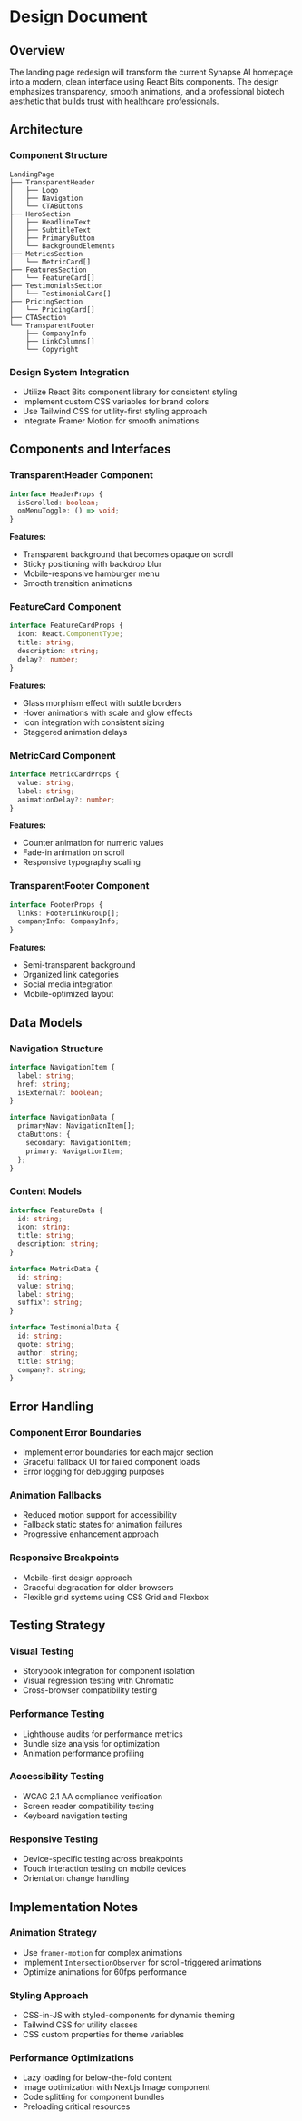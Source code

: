 # Design Document

## Overview

The landing page redesign will transform the current Synapse AI homepage into a modern, clean interface using React Bits components. The design emphasizes transparency, smooth animations, and a professional biotech aesthetic that builds trust with healthcare professionals.

## Architecture

### Component Structure
```
LandingPage
├── TransparentHeader
│   ├── Logo
│   ├── Navigation
│   └── CTAButtons
├── HeroSection
│   ├── HeadlineText
│   ├── SubtitleText
│   ├── PrimaryButton
│   └── BackgroundElements
├── MetricsSection
│   └── MetricCard[]
├── FeaturesSection
│   └── FeatureCard[]
├── TestimonialsSection
│   └── TestimonialCard[]
├── PricingSection
│   └── PricingCard[]
├── CTASection
└── TransparentFooter
    ├── CompanyInfo
    ├── LinkColumns[]
    └── Copyright
```

### Design System Integration
- Utilize React Bits component library for consistent styling
- Implement custom CSS variables for brand colors
- Use Tailwind CSS for utility-first styling approach
- Integrate Framer Motion for smooth animations

## Components and Interfaces

### TransparentHeader Component
```typescript
interface HeaderProps {
  isScrolled: boolean;
  onMenuToggle: () => void;
}
```

**Features:**
- Transparent background that becomes opaque on scroll
- Sticky positioning with backdrop blur
- Mobile-responsive hamburger menu
- Smooth transition animations

### FeatureCard Component
```typescript
interface FeatureCardProps {
  icon: React.ComponentType;
  title: string;
  description: string;
  delay?: number;
}
```

**Features:**
- Glass morphism effect with subtle borders
- Hover animations with scale and glow effects
- Icon integration with consistent sizing
- Staggered animation delays

### MetricCard Component
```typescript
interface MetricCardProps {
  value: string;
  label: string;
  animationDelay?: number;
}
```

**Features:**
- Counter animation for numeric values
- Fade-in animation on scroll
- Responsive typography scaling

### TransparentFooter Component
```typescript
interface FooterProps {
  links: FooterLinkGroup[];
  companyInfo: CompanyInfo;
}
```

**Features:**
- Semi-transparent background
- Organized link categories
- Social media integration
- Mobile-optimized layout

## Data Models

### Navigation Structure
```typescript
interface NavigationItem {
  label: string;
  href: string;
  isExternal?: boolean;
}

interface NavigationData {
  primaryNav: NavigationItem[];
  ctaButtons: {
    secondary: NavigationItem;
    primary: NavigationItem;
  };
}
```

### Content Models
```typescript
interface FeatureData {
  id: string;
  icon: string;
  title: string;
  description: string;
}

interface MetricData {
  id: string;
  value: string;
  label: string;
  suffix?: string;
}

interface TestimonialData {
  id: string;
  quote: string;
  author: string;
  title: string;
  company?: string;
}
```

## Error Handling

### Component Error Boundaries
- Implement error boundaries for each major section
- Graceful fallback UI for failed component loads
- Error logging for debugging purposes

### Animation Fallbacks
- Reduced motion support for accessibility
- Fallback static states for animation failures
- Progressive enhancement approach

### Responsive Breakpoints
- Mobile-first design approach
- Graceful degradation for older browsers
- Flexible grid systems using CSS Grid and Flexbox

## Testing Strategy

### Visual Testing
- Storybook integration for component isolation
- Visual regression testing with Chromatic
- Cross-browser compatibility testing

### Performance Testing
- Lighthouse audits for performance metrics
- Bundle size analysis for optimization
- Animation performance profiling

### Accessibility Testing
- WCAG 2.1 AA compliance verification
- Screen reader compatibility testing
- Keyboard navigation testing

### Responsive Testing
- Device-specific testing across breakpoints
- Touch interaction testing on mobile devices
- Orientation change handling

## Implementation Notes

### Animation Strategy
- Use `framer-motion` for complex animations
- Implement `IntersectionObserver` for scroll-triggered animations
- Optimize animations for 60fps performance

### Styling Approach
- CSS-in-JS with styled-components for dynamic theming
- Tailwind CSS for utility classes
- CSS custom properties for theme variables

### Performance Optimizations
- Lazy loading for below-the-fold content
- Image optimization with Next.js Image component
- Code splitting for component bundles
- Preloading critical resources